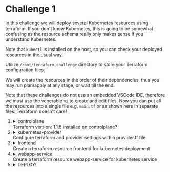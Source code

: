 # Challenge 1

In this challenge we will deploy several Kubernetes resources using terraform. If you don't know Kubernetes, this is going to be somewhat confusing as the resource schema really only makes sense if you understand Kubernetes.

Note that `kubectl` is installed on the host, so you can check your deployed resources in the usual way.

Utilize `/root/terraform_challenge` directory to store your Terraform configuration files.

We will create the resources in the order of their dependencies, thus you may run plan/apply at any stage, or wait till the end.

Note that these challenges do not use an embedded VSCode IDE, therefore we must use the venerable `vi` to create and edit files. Now you can put all the resources into a single file e.g. `main.tf` or as shown here in separate files. Terraform doesn't care!

1.  <details>
    <summary>controlplane</br>Terraform version: 1.1.5 installed on controlplane?</summary>

    ```bash
    which terraform
    ```

    > Nothing! Therefore we must install it. Note that unzip is also not installed, and we need that too!

    ```bash
    apt update
    apt install unzip -y
    curl -L -o /tmp/terraform_1.1.5_linux_amd64.zip https://releases.hashicorp.com/terraform/1.1.5/terraform_1.1.5_linux_amd64.zip
    unzip -d /usr/local/bin /tmp/terraform_1.1.5_linux_amd64.zip
    ```
    </details>
1.  <details>
    <summary>kubernetes-provider</br>Configure terraform and provider settings within provider.tf file</summary>

    ```bash
    cd /root/terraform_challenge
    ```

    You should now refer to the documentation for this provider. Go to the [Terraform Registry](https://registry.terraform.io/) and paste `hashicorp/kubernetes` into the search bar. This will give you the latest version, so adjust the URL in your browser to `2.11.0`

    Click on the **USE PROVIDER** button for the configuration block. Copy this, and use `vi` to create [provider.tf](./resources/provider.tf). Paste in and adjust as per the question requirements.

    Now we can initialize the provider

    ```bash
    terraform init
    ```
    </details>
1.  <details>
    <summary>frontend</br>Create a terraform resource frontend for kubernetes deployment</summary>

    Refer to the provider documentation for [kubernetes_deployment](https://registry.terraform.io/providers/hashicorp/kubernetes/2.11.0/docs/resources/deployment)

    If you know Kubernetes, you will see that the resource schema is logically arranged very similarly to the corresponding YAML manifest.

    Using `vi`, create [frontend.tf](./resources/frontend.tf)

    </details>
1.  <details>
    <summary>webapp-service</br>Create a terraform resource webapp-service for kubernetes service</summary>

    Refer to the provider documentation for [kubernetes_service](https://registry.terraform.io/providers/hashicorp/kubernetes/2.11.0/docs/resources/service)

    Now this one's a bit tricky. We need to associate the service with the label assigned to the pods of the deployment. This means that the section

    ```
    spec {
        selector {

        }
    }
    ```

    ...is going to be rather complex as we have to drill right down into the pod template spec to get the label value.
    You could cheat and just put `name = "webapp"` but that defeats the object and doesn't create a dependency between deployment and service.

    Using `vi`, create [frontend.tf](./resources/webapp-service.tf)
    </detail>
1.  <details>
    <summary>DEPLOY!</summary>

    ```bash
    terraform plan
    terraform apply
    ```


